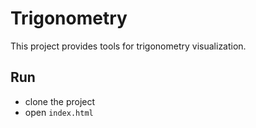 # Trigonometry

This project provides tools for trigonometry visualization.

## Run
- clone the project
- open `index.html`
